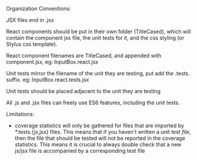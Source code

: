 Organization Conventions:

JSX files end in .jsx

React components should be put in their own folder (TitleCased), which will contain the component jsx file, the unit tests for it, and the css styling (or Stylus css template).

React component filenames are TitleCased, and appended with component.jsx, eg:
  InputBox.react.jsx

Unit tests mirror the filename of the unit they are testing, put add the .tests.<ext> suffix. eg:
  InputBox.react.tests.jsx

Unit tests should be placed adjacent to the unit they are testing

All .js and .jsx files can freely use ES6 features, including the unit tests.


Limitations:

  - coverage statistics will only be gathered for files that are imported by *.tests.{js,jsx} files. This means that if you haven't written a unit test *file*, then the file that should be tested will not be reported in the coverage statistics.
  This means it is crucial to always double check that a new js/jsx file is accompanied by a corresponding test file